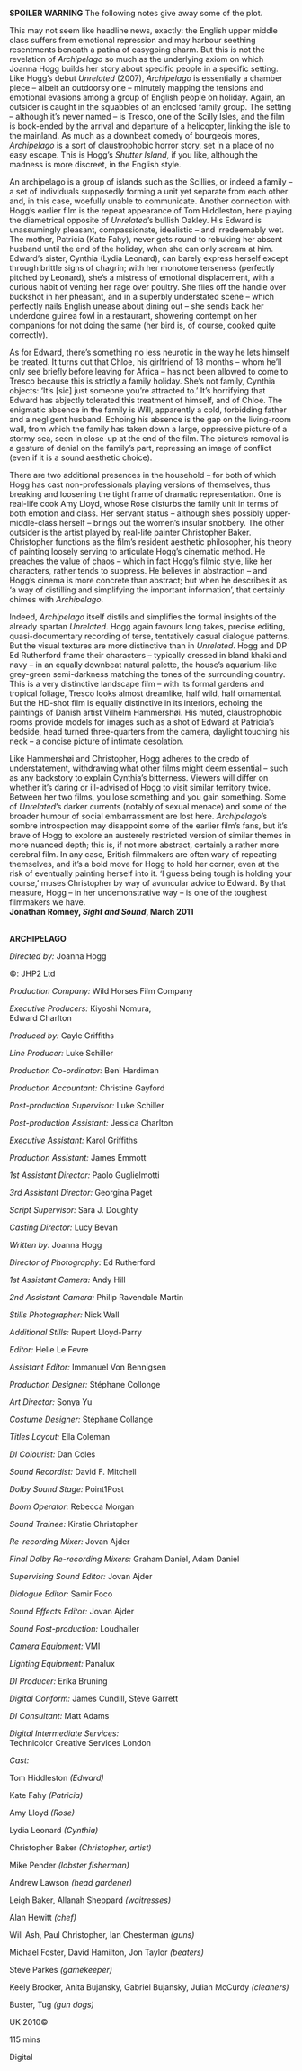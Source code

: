 
**SPOILER WARNING** The following notes give away some of the plot.

This may not seem like headline news, exactly: the English upper middle class suffers from emotional repression and may harbour seething resentments beneath a patina of easygoing charm. But this is not the revelation of _Archipelago_ so much as the underlying axiom on which Joanna Hogg builds her story about specific people in a specific setting. Like Hogg’s debut _Unrelated_ (2007), _Archipelago_ is essentially a chamber piece – albeit an outdoorsy one – minutely mapping the tensions and emotional evasions among a group of English people on holiday. Again, an outsider is caught in the squabbles of an enclosed family group. The setting – although it’s never named – is Tresco, one of the Scilly Isles, and the film is book-ended by the arrival and departure of a helicopter, linking the isle to the mainland. As much as a downbeat comedy of bourgeois mores, _Archipelago_ is a sort of claustrophobic horror story, set in a place of no easy escape. This is Hogg’s _Shutter Island_, if you like, although the madness is more discreet, in the English style.

An archipelago is a group of islands such as the Scillies, or indeed a family – a set of individuals supposedly forming a unit yet separate from each other and, in this case, woefully unable to communicate. Another connection with Hogg’s earlier film is the repeat appearance of Tom Hiddleston, here playing the diametrical opposite of _Unrelated_’s bullish Oakley. His Edward is unassumingly pleasant, compassionate, idealistic – and irredeemably wet. The mother, Patricia (Kate Fahy), never gets round to rebuking her absent husband until the end of the holiday, when she can only scream at him. Edward’s sister, Cynthia (Lydia Leonard), can barely express herself except through brittle signs of chagrin; with her monotone terseness (perfectly pitched by Leonard), she’s a mistress of emotional displacement, with a curious habit of venting her rage over poultry. She flies off the handle over buckshot in her pheasant, and in a superbly understated scene – which perfectly nails English unease about dining out – she sends back her underdone guinea fowl in a restaurant, showering contempt on her companions for not doing the same (her bird is, of course, cooked quite correctly).

As for Edward, there’s something no less neurotic in the way he lets himself be treated. It turns out that Chloe, his girlfriend of 18 months – whom he’ll only see briefly before leaving for Africa – has not been allowed to come to Tresco because this is strictly a family holiday. She’s not family, Cynthia objects: ‘It’s [sic] just someone you’re attracted to.’ It’s horrifying that Edward has abjectly tolerated this treatment of himself, and of Chloe. The enigmatic absence in the family is Will, apparently a cold, forbidding father and a negligent husband. Echoing his absence is the gap on the living-room wall, from which the family has taken down a large, oppressive picture of a stormy sea, seen in close-up at the end of the film. The picture’s removal is a gesture of denial on the family’s part, repressing an image of conflict (even if it is a sound aesthetic choice).

There are two additional presences in the household – for both of which Hogg has cast non-professionals playing versions of themselves, thus breaking and loosening the tight frame of dramatic representation. One is real-life cook Amy Lloyd, whose Rose disturbs the family unit in terms of both emotion and class. Her servant status – although she’s possibly upper-middle-class herself – brings out the women’s insular snobbery. The other outsider is the artist played by real-life painter Christopher Baker. Christopher functions as the film’s resident aesthetic philosopher, his theory of painting loosely serving to articulate Hogg’s cinematic method. He preaches the value of chaos – which in fact Hogg’s filmic style, like her characters, rather tends to suppress. He believes in abstraction – and Hogg’s cinema is more concrete than abstract; but when he describes it as ‘a way of distilling and simplifying the important information’, that certainly chimes with _Archipelago_.

Indeed, _Archipelago_ itself distils and simplifies the formal insights of the already spartan _Unrelated_. Hogg again favours long takes, precise editing, quasi-documentary recording of terse, tentatively casual dialogue patterns. But the visual textures are more distinctive than in _Unrelated_. Hogg and DP Ed Rutherford frame their characters – typically dressed in bland khaki and navy – in an equally downbeat natural palette, the house’s aquarium-like grey-green semi-darkness matching the tones of the surrounding country. This is a very distinctive landscape film – with its formal gardens and tropical foliage, Tresco looks almost dreamlike, half wild, half ornamental. But the HD-shot film is equally distinctive in its interiors, echoing the paintings of Danish artist Vilhelm Hammershøi. His muted, claustrophobic rooms provide models for images such as a shot of Edward at Patricia’s bedside, head turned three-quarters from the camera, daylight touching his neck – a concise picture of intimate desolation.

Like Hammershøi and Christopher, Hogg adheres to the credo of understatement, withdrawing what other films might deem essential – such as any backstory to explain Cynthia’s bitterness. Viewers will differ on whether it’s daring or ill-advised of Hogg to visit similar territory twice. Between her two films, you lose something and you gain something. Some of _Unrelated_’s darker currents (notably of sexual menace) and some of the broader humour of social embarrassment are lost here. _Archipelago_’s sombre introspection may disappoint some of the earlier film’s fans, but it’s brave of Hogg to explore an austerely restricted version of similar themes in more nuanced depth; this is, if not more abstract, certainly a rather more cerebral film. In any case, British filmmakers are often wary of repeating themselves, and it’s a bold move for Hogg to hold her corner, even at the risk of eventually painting herself into it. ‘I guess being tough is holding your course,’ muses Christopher by way of avuncular advice to Edward. By that measure, Hogg – in her undemonstrative way – is one of the toughest filmmakers we have.  
**Jonathan Romney, _Sight and Sound_, March 2011**
<br><br>

**ARCHIPELAGO**<br>

_Directed by:_ Joanna Hogg<br>

©: JHP2 Ltd<br>

_Production Company:_ Wild Horses Film Company<br>

_Executive Producers:_ Kiyoshi Nomura,  
Edward Charlton<br>

_Produced by:_ Gayle Griffiths<br>

_Line Producer:_ Luke Schiller<br>

_Production Co-ordinator:_ Beni Hardiman<br>

_Production Accountant:_ Christine Gayford<br>

_Post-production Supervisor:_ Luke Schiller<br>

_Post-production Assistant:_ Jessica Charlton<br>

_Executive Assistant:_ Karol Griffiths<br>

_Production Assistant:_ James Emmott<br>

_1st Assistant Director:_ Paolo Guglielmotti<br>

_3rd Assistant Director:_ Georgina Paget<br>

_Script Supervisor:_ Sara J. Doughty<br>

_Casting Director:_ Lucy Bevan<br>

_Written by:_ Joanna Hogg<br>

_Director of Photography:_ Ed Rutherford<br>

_1st Assistant Camera:_ Andy Hill<br>

_2nd Assistant Camera:_ Philip Ravendale Martin<br>

_Stills Photographer:_ Nick Wall<br>

_Additional Stills:_ Rupert Lloyd-Parry<br>

_Editor:_ Helle Le Fevre<br>

_Assistant Editor:_ Immanuel Von Bennigsen<br>

_Production Designer:_ Stéphane Collonge<br>

_Art Director:_ Sonya Yu<br>

_Costume Designer:_ Stéphane Collange<br>

_Titles Layout:_ Ella Coleman<br>

_DI Colourist:_ Dan Coles<br>

_Sound Recordist:_ David F. Mitchell<br>

_Dolby Sound Stage:_ Point1Post<br>

_Boom Operator:_ Rebecca Morgan<br>

_Sound Trainee:_ Kirstie Christopher<br>

_Re-recording Mixer:_ Jovan Ajder<br>

_Final Dolby Re-recording Mixers:_ Graham Daniel, Adam Daniel<br>

_Supervising Sound Editor:_ Jovan Ajder<br>

_Dialogue Editor:_ Samir Foco<br>

_Sound Effects Editor:_ Jovan Ajder<br>

_Sound Post-production:_ Loudhailer<br>

_Camera Equipment:_ VMI<br>

_Lighting Equipment:_ Panalux<br>

_DI Producer:_ Erika Bruning<br>

_Digital Conform:_ James Cundill, Steve Garrett<br>

_DI Consultant:_ Matt Adams<br>

_Digital Intermediate Services:_  
Technicolor Creative Services London<br>

_Cast:_<br>

Tom Hiddleston _(Edward)_<br>

Kate Fahy _(Patricia)_<br>

Amy Lloyd _(Rose)_<br>

Lydia Leonard _(Cynthia)_<br>

Christopher Baker _(Christopher, artist)_

Mike Pender _(lobster fisherman)_

Andrew Lawson _(head gardener)_

Leigh Baker, Allanah Sheppard _(waitresses)_

Alan Hewitt _(chef)_

Will Ash, Paul Christopher, Ian Chesterman _(guns)_

Michael Foster, David Hamilton, Jon Taylor _(beaters)_

Steve Parkes _(gamekeeper)_

Keely Brooker, Anita Bujansky, Gabriel Bujansky, Julian McCurdy _(cleaners)_

Buster, Tug _(gun dogs)_

UK 2010©

115 mins

Digital
<!--stackedit_data:
eyJoaXN0b3J5IjpbLTEzNjcxNDc3MDBdfQ==
-->